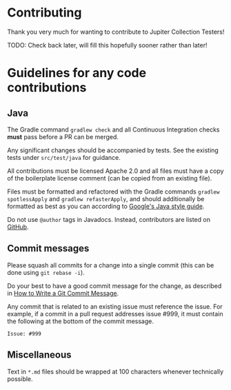 Contributing
===

Thank you very much for wanting to contribute to Jupiter Collection Testers!

TODO: Check back later, will fill this hopefully sooner rather than later!

Guidelines for any code contributions
===

Java
---

The Gradle command `gradlew check` and all Continuous Integration checks **must** pass before a PR
can be merged.

Any significant changes should be accompanied by tests. See the existing tests under `src/test/java`
for guidance.

All contributions must be licensed Apache 2.0 and all files must have a copy of the boilerplate
license comment (can be copied from an existing file).

Files must be formatted and refactored with the Gradle commands `gradlew spotlessApply` and `gradlew
refasterApply`, and should additionally be formatted as best as you can according to
[Google's Java style guide](https://google.github.io/styleguide/javaguide.html).

Do not use `@author` tags in Javadocs. Instead, contributors are listed on
[GitHub](https://github.com/jbduncan/jupiter-collection-testers).

Commit messages
---

Please squash all commits for a change into a single commit (this can be done using
`git rebase -i`).

Do your best to have a good commit message for the change, as described in
[How to Write a Git Commit Message](https://chris.beams.io/posts/git-commit/).

Any commit that is related to an existing issue must reference the issue. For example, if a commit
in a pull request addresses issue #999, it must contain the following at the bottom of the commit
message.
```
Issue: #999
```

Miscellaneous
---

Text in `*.md` files should be wrapped at 100 characters whenever technically possible.
